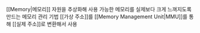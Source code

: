 [[Memory|메모리]] 자원을 추상화해 사용 가능한 메모리를 실제보다 크게 느껴지도록 만드는 메모리 관리 기법
[[가상 주소]]를 [[Memory Management Unit|MMU]]를 통해 [[실제 주소]]로 변환해서 사용
